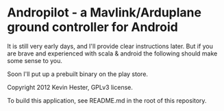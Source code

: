 # Andropilot - a Mavlink/Arduplane ground controller for Android

It is still very early days, and I'll provide clear instructions later.  But if you are brave and experienced with scala & android the
following should make some sense to you.

Soon I'll put up a prebuilt binary on the play store.

Copyright 2012 Kevin Hester, GPLv3 license.

To build this application, see README.md in the root of this repository.
